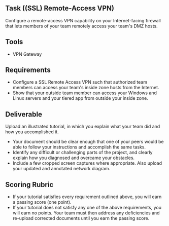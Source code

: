 ## Task ((SSL) Remote-Access VPN)
Configure a remote-access VPN capability on your Internet-facing firewall that lets members of your team remotely access your team's DMZ hosts.

## Tools
- VPN Gateway

## Requirements
- Configure a SSL Remote Access VPN such that authorized team members can access your team's inside zone hosts from the Internet.
- Show that your outside team member can access your Windows and Linux servers and your tiered app from outside your inside zone.


## Deliverable
Upload an illustrated tutorial, in which you explain what your team did and how you accomplished it.

- Your document should be clear enough that one of your peers would be able to follow your instructions and accomplish the same tasks.
- Identify any difficult or challenging parts of the project, and clearly explain how you diagnosed and overcame your obstacles.
- Include a few cropped screen captures where appropriate. Also upload your updated and annotated network diagram.

## Scoring Rubric
- If your tutorial satisfies every requirement outlined above, you will earn a passing score (one point).
- If your tutorial does not satisfy any one of the above requirements, you will earn no points. Your team must then address any deficiencies and re-upload corrected documents until you earn the passing score.
